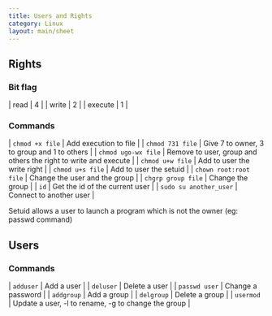 ```yaml
---
title: Users and Rights
category: Linux
layout: main/sheet
---
```


## Rights

### Bit flag

| read | 4 |
| write | 2 |
| execute | 1 |

### Commands

| `chmod +x file` | Add execution to file |
| `chmod 731 file` | Give 7 to owner, 3 to group and 1 to others |
| `chmod ugo-wx file` | Remove to user, group and others the right to write and execute |
| `chmod u+w file` | Add to user the write right |
| `chmod u+s file` | Add to user the setuid |
| `chown root:root file` | Change the user and the group |
| `chgrp group file` | Change the group |
| `id` | Get the id of the current user |
| `sudo su another_user` | Connect to another user |

Setuid allows a user to launch a program which is not the owner (eg: passwd command)

## Users

### Commands

| `adduser` | Add a user |
| `deluser` | Delete a user |
| `passwd user` | Change a password | 
| `addgroup` | Add a group |
| `delgroup` | Delete a group |
| `usermod` | Update a user, -l to rename, -g to change the group | 